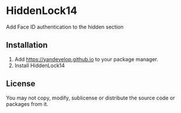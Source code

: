 # HiddenLock14
Add Face ID authentication to the hidden section

## Installation
1. Add https://yandevelop.github.io to your package manager.
2. Install HiddenLock14

## License
You may not copy, modify, sublicense or distribute the source code or packages from it.
